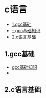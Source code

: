 # c语言

<!-- vim-markdown-toc Marked -->

* [1.gcc基础](#1.gcc基础)
* [- gcc基础知识](#--gcc基础知识)
* [2.c语言基础](#2.c语言基础)

<!-- vim-markdown-toc -->

## 1.gcc基础

- [gcc基础知识](https://www.cnblogs.com/roverliang/p/11493452.html)
-

## 2.c语言基础

